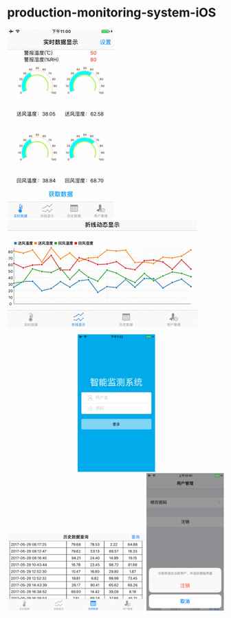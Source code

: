 # production-monitoring-system-iOS

 ![img]( https://github.com/zhulinn/production-monitoring-system-iOS/raw/master/demo/data.gif)
  ![img]( https://github.com/zhulinn/production-monitoring-system-iOS/raw/master/demo/graph.gif)
<p align="center">
  <img src="https://github.com/zhulinn/production-monitoring-system-iOS/raw/master/demo/login.png" width = "180" height = "320">
  <img src="https://github.com/zhulinn/production-monitoring-system-iOS/raw/master/demo/history.png" width = "320" height = "180"> 
  <img src="https://github.com/zhulinn/production-monitoring-system-iOS/raw/master/demo/manage.png"   width = "180" height = "320">
</p>
